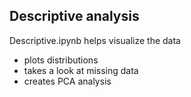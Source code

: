 ## Descriptive analysis
Descriptive.ipynb helps visualize the data
- plots distributions
- takes a look at missing data
- creates PCA analysis

